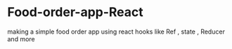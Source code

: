 # Food-order-app-React
making a simple food order app using react hooks like Ref , state , Reducer and more
